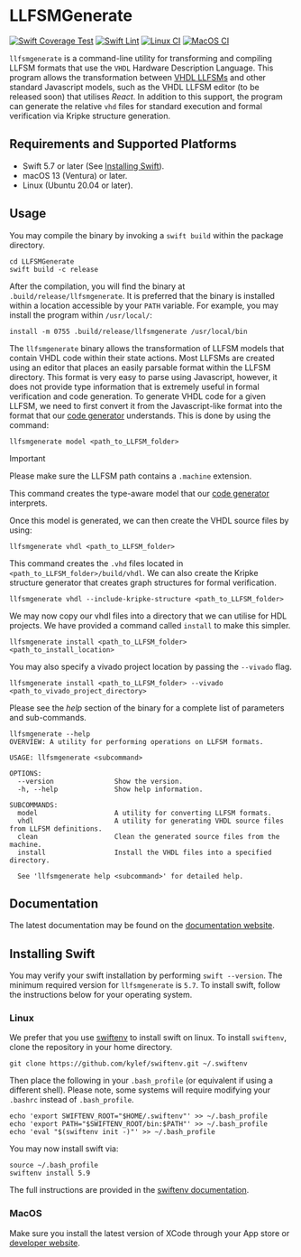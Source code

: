 # LLFSMGenerate
[![Swift Coverage Test](https://github.com/CPSLabGU/LLFSMGenerate/actions/workflows/cov.yml/badge.svg)](https://github.com/CPSLabGU/LLFSMGenerate/actions/workflows/cov.yml)
[![Swift Lint](https://github.com/CPSLabGU/LLFSMGenerate/actions/workflows/swiftlint.yml/badge.svg)](https://github.com/CPSLabGU/LLFSMGenerate/actions/workflows/swiftlint.yml)
[![Linux CI](https://github.com/CPSLabGU/LLFSMGenerate/actions/workflows/ci-linux.yml/badge.svg)](https://github.com/CPSLabGU/LLFSMGenerate/actions/workflows/ci-linux.yml)
[![MacOS CI](https://github.com/CPSLabGU/LLFSMGenerate/actions/workflows/ci-macOS.yml/badge.svg)](https://github.com/CPSLabGU/LLFSMGenerate/actions/workflows/ci-macOS.yml)

`llfsmgenerate` is a command-line utility for transforming and compiling LLFSM formats that use the `VHDL`
Hardware Description Language.
This program allows the transformation between [VHDL LLFSMs](https://github.com/mipalgu/VHDLMachines) and
other standard Javascript models, such as the VHDL LLFSM editor (to be released soon) that utilises *React*.
In addition to this support, the program can generate the relative `vhd` files for standard execution and
formal verification via Kripke structure generation.

## Requirements and Supported Platforms

- Swift 5.7 or later (See [Installing Swift](#installing-swift)).
- macOS 13 (Ventura) or later.
- Linux (Ubuntu 20.04 or later).

## Usage
You may compile the binary by invoking a `swift build` within the package directory.

```shell
cd LLFSMGenerate
swift build -c release
```

After the compilation, you will find the binary at `.build/release/llfsmgenerate`. It is preferred that the
binary is installed within a location accessible by your `PATH` variable. For example, you may install the
program within `/usr/local/`:
```shell
install -m 0755 .build/release/llfsmgenerate /usr/local/bin
```

The `llfsmgenerate` binary allows the transformation of LLFSM models that contain VHDL code within their
state actions. Most LLFSMs are created using an editor that places an easily parsable format within the
LLFSM directory. This format is very easy to parse using Javascript, however, it does not provide type
information that is extremely useful in formal verification and code generation. To generate VHDL code for a
given LLFSM, we need to first convert it from the Javascript-like format into the format that our
[code generator](https://github.com/mipalgu/VHDLMachines) understands. This is done by using the command:

```shell
llfsmgenerate model <path_to_LLFSM_folder>
```

> [!IMPORTANT]
> Please make sure the LLFSM path contains a `.machine` extension.

This command creates the type-aware model that our
[code generator](https://github.com/mipalgu/VHDLMachines) interprets.

Once this model is generated, we can then create the VHDL source files by using:

```shell
llfsmgenerate vhdl <path_to_LLFSM_folder>
```

This command creates the `.vhd` files located in `<path_to_LLFSM_folder>/build/vhdl`. We can also create
the Kripke structure generator that creates graph structures for formal verification.

```shell
llfsmgenerate vhdl --include-kripke-structure <path_to_LLFSM_folder>
```

We may now copy our vhdl files into a directory that we can utilise for HDL projects. We have provided
a command called `install` to make this simpler.

```shell
llfsmgenerate install <path_to_LLFSM_folder> <path_to_install_location>
```

You may also specify a vivado project location by passing the `--vivado` flag.

```shell
llfsmgenerate install <path_to_LLFSM_folder> --vivado <path_to_vivado_project_directory>
```

Please see the *help* section of the binary for a complete list of parameters and sub-commands.
```shell
llfsmgenerate --help
OVERVIEW: A utility for performing operations on LLFSM formats.

USAGE: llfsmgenerate <subcommand>

OPTIONS:
  --version               Show the version.
  -h, --help              Show help information.

SUBCOMMANDS:
  model                   A utility for converting LLFSM formats.
  vhdl                    A utility for generating VHDL source files from LLFSM definitions.
  clean                   Clean the generated source files from the machine.
  install                 Install the VHDL files into a specified directory.

  See 'llfsmgenerate help <subcommand>' for detailed help.
```

## Documentation

The latest documentation may be found on the
[documentation website](https://cpslabgu.github.io/LLFSMGenerate/).

## Installing Swift

You may verify your swift installation by performing `swift --version`. The minimum required version for
`llfsmgenerate` is `5.7`. To install swift, follow the instructions below for your operating system.

### Linux

We prefer that you use [swiftenv](https://github.com/kylef/swiftenv) to install swift on linux. To install
`swiftenv`, clone the repository in your home directory.

```shell
git clone https://github.com/kylef/swiftenv.git ~/.swiftenv
```

Then place the following in your `.bash_profile` (or equivalent if using a different shell). Please note,
some systems will require modifying your `.bashrc` instead of `.bash_profile`.

```shell
echo 'export SWIFTENV_ROOT="$HOME/.swiftenv"' >> ~/.bash_profile
echo 'export PATH="$SWIFTENV_ROOT/bin:$PATH"' >> ~/.bash_profile
echo 'eval "$(swiftenv init -)"' >> ~/.bash_profile
```

You may now install swift via:

```shell
source ~/.bash_profile
swiftenv install 5.9
```

The full instructions are provided in the
[swiftenv documentation](https://swiftenv.fuller.li/en/latest/installation.html).

### MacOS

Make sure you install the latest version of XCode through your App store or
[developer website](https://developer.apple.com/xcode/).
